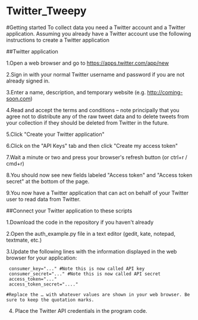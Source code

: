 # Twitter_Tweepy

   #Getting started To collect data you need a Twitter account and a Twitter application. Assuming you already have a Twitter account use the following instructions to create a Twitter application

##Twitter application

1.Open a web browser and go to https://apps.twitter.com/app/new

2.Sign in with your normal Twitter username and password if you are not already signed in.

3.Enter a name, description, and temporary website (e.g. http://coming-soon.com)

4.Read and accept the terms and conditions – note principally that you agree not to distribute any of the raw tweet data and to delete tweets from your collection if they should be deleted from Twitter in the future.

5.Click "Create your Twitter application"

6.Click on the "API Keys" tab and then click "Create my access token"

7.Wait a minute or two and press your browser's refresh button (or ctrl+r / cmd+r)

8.You should now see new fields labeled "Access token" and "Access token secret" at the bottom of the page.

9.You now have a Twitter application that can act on behalf of your Twitter user to read data from Twitter.

##Connect your Twitter application to these scripts

1.Download the code in the repository if you haven't already

2.Open the auth_example.py file in a text editor (gedit, kate, notepad, textmate, etc.)

3.Update the following lines with the information displayed in the web browser for your application:

     consumer_key="..." #Note this is now called API key	
     consumer_secret="..." #Note this is now called API secret
     access_token="..." 
     access_token_secret="...."
    
    #Replace the … with whatever values are shown in your web browser. Be sure to keep the quotation marks.

4. Place the Twitter API credentials in the program code.
